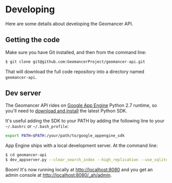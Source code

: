 # Developing

Here are some details about developing the Geomancer API.

## Getting the code

Make sure you have Git installed, and then from the command line:

```bash
$ git clone git@github.com:GeomancerProject/geomancer-api.git
```

That will download the full code repository into a directory named `geomancer-api`.

## Dev server

The Geomancer API rides on [Google App Engine](https://developers.google.com/appengine) Python 2.7 runtime, so you'll need to [download and install](https://developers.google.com/appengine/downloads) the latest Python SDK. 

It's useful adding the SDK to your PATH by adding the following line to your `~/.bashrc` or `~/.bash_profile`:

```bash
export PATH=$PATH:/your/path/to/google_appengine_sdk
```

App Engine ships with a local development server. At the command line:

```bash
$ cd geomancer-api
$ dev_appserver.py --clear_search_index --high_replication --use_sqlite -c .
```

Boom! It's now running locally at [http://localhost:8080](http://localhost:8080) and you get an admin console at [http://localhost:8080/_ah/admin](http://localhost:8080/_ah/admin).
